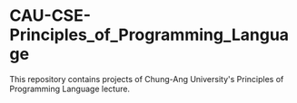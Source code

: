 # CAU-CSE-Principles_of_Programming_Language
This repository contains projects of Chung-Ang University's Principles of Programming Language lecture.
